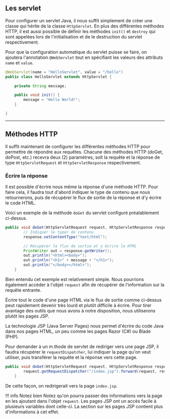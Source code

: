 ## Les servlet

Pour configurer un servlet Java, il nous suffit simplement de créer une classe qui hérite de la classe `HttpServlet`. En plus des différentes méthodes HTTP, il est aussi possible de définir les méthodes `init()` et `destroy` qui sont appelées lors de l'initialisation et de le destruction du servlet respectivement.

Pour que la configuration automatique du servlet puisse se faire, on ajoutera l'annotation `@WebServlet` tout en spécifiant les valeurs des attributs `name` et `value`.

```Java
@WebServlet(name = "HelloServlet", value = "/hello")
public class HelloServlet extends HttpServlet {

    private String message;

    public void init() {
        message = "Hello World!";
    }

}
```

--- 
## Méthodes HTTP

Il suffit maintenant de configurer les différentes méthodes HTTP pour permettre de répondre aux requêtes. Chacune des méthodes HTTP (doGet, doPost, etc.) recevra deux (2) paramètres, soît la requête et la réponse de type `HttpServletRequest` et `HttpServletResponse` respectivement.

### Écrire la réponse

Il est possible d'écrire nous même la réponse d'une méthode HTTP. Pour faire cela, il faudra tout d'abord indiquer le type de contenu que nous retournerons, puis de récupérer le flux de sortie de la réponse et d'y écrire le code HTML.

Voici un exemple de la méthode `doGet` du servlet configuré préalablement ci-dessus.

```Java
public void doGet(HttpServletRequest request, HttpServletResponse response) throws IOException {
        // Indiquer le typer de contenu
        response.setContentType("text/html");

        // Récupérer le flux de sortie et y écrire le HTML
        PrintWriter out = response.getWriter();
        out.println("<html><body>");
        out.println("<h1>" + message + "</h1>");
        out.println("</body></html>");
    }
```

Bien entendu cet exemple est relativement simple. Nous pourrions également accéder à l'objet `request` afin de récupérer de l'information sur la requête entrante.

Écrire tout le code d'une page HTML via le flux de sortie comme ci-dessus peut rapidement devenir très lourd et plutôt difficile à écrire. Pour tirer avantage des outils que nous avons à notre disposition, nous utiliserons plutôt les pages JSP.

La technologie JSP (Java Server Pages) nous permet d'écrire du code Java dans nos pages HTML, un peu comme les pages Razor (C#) ou Blade (PHP).

Pour demander à un m.thode de servlet de rediriger vers une page JSP, il faudra récupérer le `requestDispatcher`, lui indiquer la page qu'on veut utiliser, puis transférer la requête et la réponse vers cette page.

```Java
public void doGet(HttpServletRequest request, HttpServletResponse response) throws IOException, ServletException {
        request.getRequestDispatcher("/index.jsp").forward(request, response);
    }
```

De cette façon, on redirigerait vers la page `index.jsp`.

!!! info Notez bien
    Notez qu'on pourra passer des informations vers la page en les ajoutant dans l'objet `request`. Les pages JSP ont un accès facile à plusieurs variables dont celle-ci. La section sur les pages JSP contient plus d'informations à cet effet.
